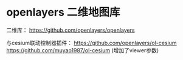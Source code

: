 # openlayers 二维地图库

 二维库：
  https://github.com/openlayers/openlayers
 
 与cesium联动控制器插件：
  https://github.com/openlayers/ol-cesium
  https://github.com/muyao1987/ol-cesium (增加了viewer参数)
